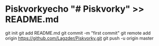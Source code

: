 # Piskvorkyecho "# Piskvorky" >> README.md
git init
git add README.md
git commit -m "first commit"
git remote add origin https://github.com/Lagzder/Piskvorky.git
git push -u origin master
